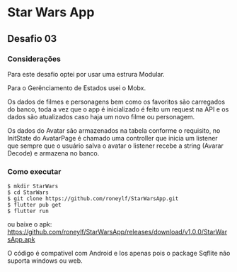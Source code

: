 # Star Wars App

## Desafio 03

### Considerações

Para este desafio optei por usar uma estrura Modular.

Para o Gerênciamento de Estados usei o Mobx.

Os dados de filmes e personagens bem como os favoritos são carregados do banco, 
toda a vez que o app é inicializado é feito um request na API e os dados são atualizados
caso haja um novo filme ou personagem.

Os dados do Avatar são armazenados na tabela conforme o requisito, no InitState do AvatarPage 
é chamado uma controller que inicia um listener que sempre que o usuário salva o avatar o listener recebe 
a string (Avarar Decode) e armazena no banco.

### Como executar
```
$ mkdir StarWars
$ cd StarWars
$ git clone https://github.com/roneylf/StarWarsApp.git
$ flutter pub get
$ flutter run
```

ou baixe o apk:
  https://github.com/roneylf/StarWarsApp/releases/download/v1.0.0/StarWarsApp.apk
  
O código é compativel com Android e Ios apenas pois o package Sqflite não suporta windows ou web.







